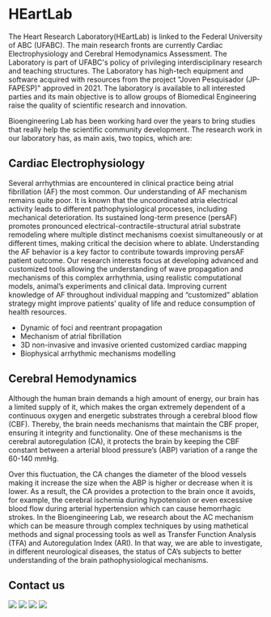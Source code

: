 # **HEartLab**

The Heart Research Laboratory(HEartLab) is linked to the Federal University of ABC (UFABC). The main research fronts are currently Cardiac Electrophysiology and Cerebral Hemodynamics Assessment. The Laboratory is part of UFABC's policy of privileging interdisciplinary research and teaching structures. The Laboratory has high-tech equipment and software acquired with resources from the project "Joven Pesquisador (JP-FAPESP)" approved in 2021. The laboratory is available to all interested parties and its main objective is to allow groups of Biomedical Engineering raise the quality of scientific research and innovation.

Bioengineering Lab has been working hard over the years to bring studies that really help the scientific community development. The research work in our laboratory has, as main axis, two topics, which are:

## **Cardiac Electrophysiology**

Several arrhythmias are encountered in clinical practice being atrial fibrillation (AF) the most common. Our understanding of AF mechanism remains quite poor. It is known that the uncoordinated atria electrical activity leads to different pathophysiological processes, including mechanical deterioration. Its sustained long-term presence (persAF) promotes pronounced electrical-contractile-structural atrial substrate remodeling where multiple distinct mechanisms coexist simultaneously or at different times, making critical the decision where to ablate. Understanding the AF behavior is a key factor to contribute towards improving persAF patient outcome. Our research interests focus at developing advanced and customized tools allowing the understanding of wave propagation and mechanisms of this complex arrhythmia, using realistic computational models, animal’s experiments and clinical data. Improving current knowledge of AF throughout individual mapping and “customized” ablation strategy might improve patients’ quality of life and reduce consumption of health resources.

- Dynamic of foci and reentrant propagation
- Mechanism of atrial fibrillation
- 3D non-invasive and invasive oriented customized cardiac mapping
- Biophysical arrhythmic mechanisms modelling


## **Cerebral Hemodynamics**

Although the human brain demands a high amount of energy, our brain has a limited supply of it, which makes the organ extremely dependent of a continuous oxygen and energetic substrates through a cerebral blood flow (CBF). Thereby, the brain needs mechanisms that maintain the CBF proper, ensuring it integrity and functionality. One of these mechanisms is the cerebral autoregulation (CA), it protects the brain by keeping the CBF constant between a arterial blood pressure’s (ABP) variation of a range the 60-140 mmHg.

Over this fluctuation, the CA changes the diameter of the blood vessels making it increase the size when the ABP is higher or decrease when it is lower. As a result, the CA provides a protection to the brain once it avoids, for example, the cerebral ischemia during hypotension or even excessive blood flow during arterial hypertension which can cause hemorrhagic strokes. In the Bioengineering Lab, we research about the AC mechanism which can be measure through complex techniques by using mathetical methods and signal processing tools as well as Transfer Function Analysis (TFA) and Autoregulation Index (ARI). In that way, we are able to investigate, in different neurological diseases, the status of CA’s subjects to better understanding of the brain pathophysiological mechanisms.

## Contact us
<div>
<a href="https://www.instagram.com/accounts/login/?next=/heartlab_ufabc/" target="_blank"><img src="https://img.shields.io/badge/-Instagram-%23E4405F?style=for-the-badge&logo=instagram&logoColor=white" target="_blank"></a>
<a href="https://twitter.com/HEartlab_ufabc" target="_blank"><img src="https://img.shields.io/badge/Twitter-1DA1F2?style=for-the-badge&logo=twitter&logoColor=white" target="_blank"></a>
<a href="https://www.youtube.com/channel/UCr3vAnlAhCl3GOe7di1dHhw" target="_blank"><img src="https://img.shields.io/badge/YouTube-FF0000?style=for-the-badge&logo=youtube&logoColor=white"></a>
<a href="https://www.facebook.com/HEartLab-100364612487753" target="_blank"><img src="https://img.shields.io/badge/Facebook-1877F2?style=for-the-badge&logo=facebook&logoColor=white"></a>
 
 
</div>
